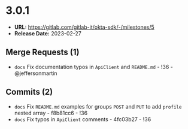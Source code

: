 # 3.0.1

* **URL:** https://gitlab.com/gitlab-it/okta-sdk/-/milestones/5
* **Release Date:** 2023-02-27

## Merge Requests (1)

* `docs` Fix documentation typos in `ApiClient` and `README.md` - !36 - @jeffersonmartin

## Commits (2)

* `docs` Fix `README.md` examples for groups `POST` and `PUT` to add `profile` nested array - f8b81cc6 - !36
* `docs` Fix typos in `ApiClient` comments - 4fc03b27 - !36
